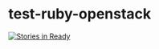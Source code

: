 test-ruby-openstack
===================
[![Stories in Ready](https://badge.waffle.io/piyapongch/test-ruby-openstack.png?label=ready&title=Ready)](http://waffle.io/piyapongch/test-ruby-openstack)

